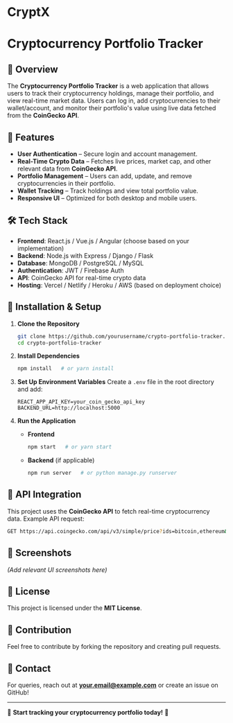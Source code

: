 # CryptX
# Cryptocurrency Portfolio Tracker

## 📌 Overview

The **Cryptocurrency Portfolio Tracker** is a web application that allows users to track their cryptocurrency holdings, manage their portfolio, and view real-time market data. Users can log in, add cryptocurrencies to their wallet/account, and monitor their portfolio's value using live data fetched from the **CoinGecko API**.

## 🚀 Features

- **User Authentication** – Secure login and account management.
- **Real-Time Crypto Data** – Fetches live prices, market cap, and other relevant data from **CoinGecko API**.
- **Portfolio Management** – Users can add, update, and remove cryptocurrencies in their portfolio.
- **Wallet Tracking** – Track holdings and view total portfolio value.
- **Responsive UI** – Optimized for both desktop and mobile users.

## 🛠️ Tech Stack

- **Frontend**: React.js / Vue.js / Angular (choose based on your implementation)
- **Backend**: Node.js with Express / Django / Flask
- **Database**: MongoDB / PostgreSQL / MySQL
- **Authentication**: JWT / Firebase Auth
- **API**: CoinGecko API for real-time crypto data
- **Hosting**: Vercel / Netlify / Heroku / AWS (based on deployment choice)

## 🔧 Installation & Setup

1. **Clone the Repository**

   ```bash
   git clone https://github.com/yourusername/crypto-portfolio-tracker.git
   cd crypto-portfolio-tracker
   ```

2. **Install Dependencies**

   ```bash
   npm install   # or yarn install
   ```

3. **Set Up Environment Variables** Create a `.env` file in the root directory and add:

   ```
   REACT_APP_API_KEY=your_coin_gecko_api_key
   BACKEND_URL=http://localhost:5000
   ```

4. **Run the Application**

   - **Frontend**
     ```bash
     npm start   # or yarn start
     ```
   - **Backend** (if applicable)
     ```bash
     npm run server   # or python manage.py runserver
     ```

## 📡 API Integration

This project uses the **CoinGecko API** to fetch real-time cryptocurrency data. Example API request:

```bash
GET https://api.coingecko.com/api/v3/simple/price?ids=bitcoin,ethereum&vs_currencies=usd
```

## 📸 Screenshots

*(Add relevant UI screenshots here)*

## 📜 License

This project is licensed under the **MIT License**.

## 🤝 Contribution

Feel free to contribute by forking the repository and creating pull requests.

## 📧 Contact

For queries, reach out at [**your.email@example.com**](mailto\:your.email@example.com) or create an issue on GitHub!

---

🚀 **Start tracking your cryptocurrency portfolio today!** 🚀

